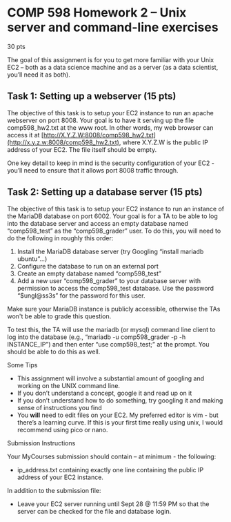 # COMP 598 Homework 2 – Unix server and command-line exercises
30 pts

The goal of this assignment is for you to get more familiar with your Unix EC2 – both as a data science machine and as a server (as a data scientist, you’ll need it as both).

## Task 1: Setting up a webserver (15 pts)

The objective of this task is to setup your EC2 instance to run an apache webserver on port 8008. Your goal is to have it serving up the file comp598\_hw2.txt at the www root. In other words, my web browser can access it at [http://X.Y.Z.W:8008/comp598_hw2.txt](http://x.y.z.w:8008/comp598_hw2.txt), where X.Y.Z.W is the public IP address of your EC2. The file itself should be empty.

One key detail to keep in mind is the security configuration of your EC2 - you’ll need to ensure that it allows port 8008 traffic through.

## Task 2: Setting up a database server (15 pts)

The objective of this task is to setup your EC2 instance to run an instance of the MariaDB database on port 6002. Your goal is for a TA to be able to log into the database server and access an empty database named “comp598\_test” as the “comp598\_grader” user. To do this, you will need to do the following in roughly this order:

1. Install the MariaDB database server (try Googling “install mariadb ubuntu”...)
2. Configure the database to run on an external port
3. Create an empty database named “comp598\_test”
4. Add a new user “comp598\_grader” to your database server with permission to access the comp598\_test database. Use the password “$ungl@ss3s” for the password for this user.

Make sure your MariaDB instance is publicly accessible, otherwise the TAs won't be able to grade this question.

To test this, the TA will use the mariadb (or mysql) command line client to log into the database (e.g., “mariadb -u comp598\_grader -p -h INSTANCE\_IP”) and then enter “use comp598\_test;” at the prompt. You should be able to do this as well.

Some Tips
- This assignment will involve a substantial amount of googling and working on the UNIX command line.
- If you don’t understand a concept, google it and read up on it
- If you don’t understand how to do something, try googling it and making sense of instructions you find
- You **will** need to edit files on your EC2. My preferred editor is vim - but there’s a learning curve. If this is your first time really using unix, I would recommend using pico or nano.

Submission Instructions

Your MyCourses submission should contain – at minimum - the following:
- ip\_address.txt containing exactly one line containing the public IP address of your EC2 instance.

In addition to the submission file:
- Leave your EC2 server running until Sept 28 @ 11:59 PM so that the server can be checked for the file and database login.
